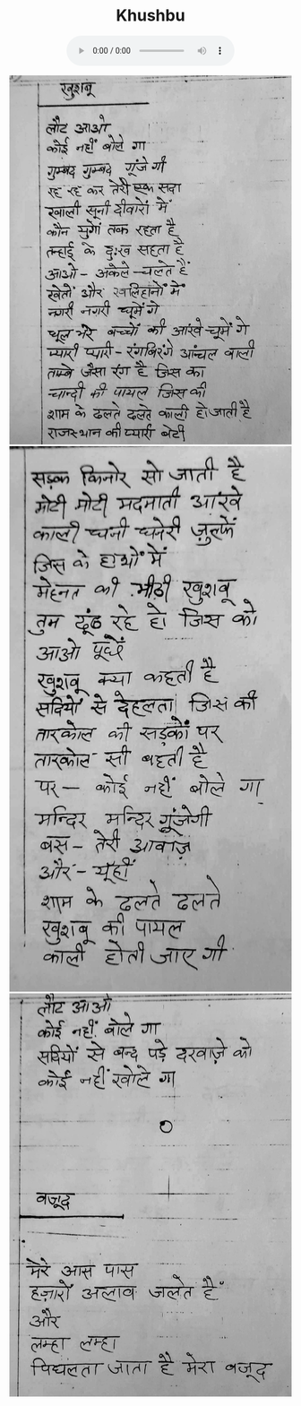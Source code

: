 <center>
<h1>Khushbu</h1>
<figure>
    <audio
       controls
       src="./khushbu.mp3">
          Your browser does not support the
          <code>audio</code> element.
    </audio>
</figure>


![](./11_khushbu.jpg)
![](./12_khushbu.jpg)
![](./13_khushbu.jpg)

